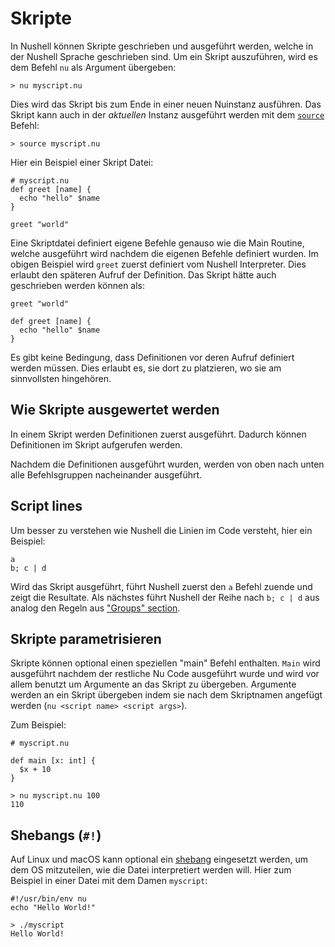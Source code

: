 # Skripte

In Nushell können Skripte geschrieben und ausgeführt werden, welche in der Nushell Sprache geschrieben sind.
Um ein Skript auszuführen, wird es dem Befehl `nu` als Argument übergeben:

```
> nu myscript.nu
```

Dies wird das Skript bis zum Ende in einer neuen Nuinstanz ausführen.
Das Skript kann auch in der _aktuellen_ Instanz ausgeführt werden mit dem [`source`](/commands/docs/source.md) Befehl:

```
> source myscript.nu
```

Hier ein Beispiel einer Skript Datei:

```
# myscript.nu
def greet [name] {
  echo "hello" $name
}

greet "world"
```

Eine Skriptdatei definiert eigene Befehle genauso wie die Main Routine, welche ausgeführt wird nachdem die eigenen Befehle definiert wurden.
Im obigen Beispiel wird `greet` zuerst definiert vom Nushell Interpreter. Dies erlaubt den späteren Aufruf der Definition.
Das Skript hätte auch geschrieben werden können als:

```
greet "world"

def greet [name] {
  echo "hello" $name
}
```

Es gibt keine Bedingung, dass Definitionen vor deren Aufruf definiert werden müssen.
Dies erlaubt es, sie dort zu platzieren, wo sie am sinnvollsten hingehören.

## Wie Skripte ausgewertet werden

In einem Skript werden Definitionen zuerst ausgeführt. Dadurch können Definitionen im Skript aufgerufen werden.

Nachdem die Definitionen ausgeführt wurden, werden von oben nach unten alle Befehlsgruppen nacheinander ausgeführt.

## Script lines

Um besser zu verstehen wie Nushell die Linien im Code versteht, hier ein Beispiel:

```
a
b; c | d
```

Wird das Skript ausgeführt, führt Nushell zuerst den `a` Befehl zuende und zeigt die Resultate.
Als nächstes führt Nushell der Reihe nach `b; c | d` aus analog den Regeln aus ["Groups" section](types_of_data.html#groups).

## Skripte parametrisieren

Skripte können optional einen speziellen "main" Befehl enthalten.
`Main` wird ausgeführt nachdem der restliche Nu Code ausgeführt wurde und wird vor allem benutzt um Argumente an das Skript zu übergeben.
Argumente werden an ein Skript übergeben indem sie nach dem Skriptnamen angefügt werden (`nu <script name> <script args>`).

Zum Beispiel:

```nu
# myscript.nu

def main [x: int] {
  $x + 10
}
```

```
> nu myscript.nu 100
110
```

## Shebangs (`#!`)

Auf Linux und macOS kann optional ein [shebang](<https://en.wikipedia.org/wiki/Shebang_(Unix)>) eingesetzt werden,
um dem OS mitzuteilen, wie die Datei interpretiert werden will.
Hier zum Beispiel in einer Datei mit dem Damen `myscript`:

```
#!/usr/bin/env nu
echo "Hello World!"
```

```
> ./myscript
Hello World!
```
